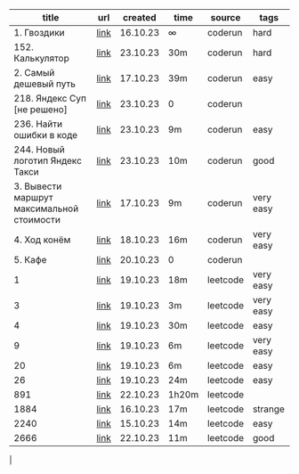 |title|url|created|time|source|tags|
|---|---|---|---|---|---|
|1. Гвоздики|[link](https://coderun.yandex.ru/problem/pin?currentPage=1&pageSize=10&rowNumber=1&compiler=nodejs)|16.10.23|∞|coderun|hard|
|152. Калькулятор|[link](https://coderun.yandex.ru/problem/calculator?currentPage=1&pageSize=10&tag=first_2023_frontend&rowNumber=1)|23.10.23|30m|coderun|hard|
|2. Самый дешевый путь|[link](https://coderun.yandex.ru/problem/cheapest-way?currentPage=1&pageSize=10&rowNumber=2&compiler=java)|17.10.23|39m|coderun|easy|
|218. Яндекс Суп [не решено]|[link](https://coderun.yandex.ru/problem/yandex-soup?currentPage=1&pageSize=10&tag=first_2023_frontend&rowNumber=7)|23.10.23|0 |coderun||
|236. Найти ошибки в коде|[link](https://coderun.yandex.ru/problem/find-bugs?currentPage=1&pageSize=10&tag=first_2023_frontend&rowNumber=9)|23.10.23|9m|coderun|easy|
|244. Новый логотип Яндекс Такси|[link](https://coderun.yandex.ru/problem/picture-with-a-variation?currentPage=3&pageSize=10&tag=first_2023_frontend&rowNumber=24)|23.10.23|10m|coderun|good|
|3. Вывести маршрут максимальной стоимости|[link](https://coderun.yandex.ru/problem/print-the-route-of-the-maximum-cost?currentPage=1&pageSize=10&rowNumber=3)|17.10.23|9m|coderun|very easy|
|4. Ход конём|[link](https://coderun.yandex.ru/problem/knight-move?currentPage=1&pageSize=10&rowNumber=4)|18.10.23|16m|coderun|very easy|
|5. Кафе|[link](https://coderun.yandex.ru/problem/cafe?currentPage=1&pageSize=10&rowNumber=5)|20.10.23|0 |coderun||
|1|[link](https://leetcode.com/problems/two-sum/)|19.10.23|18m|leetcode|very easy|
|3|[link](https://leetcode.com/problems/longest-substring-without-repeating-characters/)|19.10.23|3m|leetcode|very easy|
|4|[link](https://leetcode.com/problems/median-of-two-sorted-arrays/description/)|19.10.23|30m|leetcode|easy|
|9|[link](https://leetcode.com/problems/palindrome-number/)|19.10.23|6m|leetcode|very easy|
|20|[link](https://leetcode.com/problems/valid-parentheses/description/)|19.10.23|6m|leetcode|easy|
|26|[link](https://leetcode.com/problems/remove-duplicates-from-sorted-array/)|19.10.23|24m|leetcode|easy|
|891|[link](https://leetcode.com/problems/sum-of-subsequence-widths/)|22.10.23|1h20m|leetcode||
|1884|[link](https://leetcode.com/problems/egg-drop-with-2-eggs-and-n-floors/description/)|16.10.23|17m|leetcode|strange|
|2240|[link](https://leetcode.com/problems/number-of-ways-to-buy-pens-and-pencils/description/)|15.10.23|14m|leetcode|easy|
|2666|[link](https://leetcode.com/problems/allow-one-function-call/)|22.10.23|11m|leetcode|good|
|